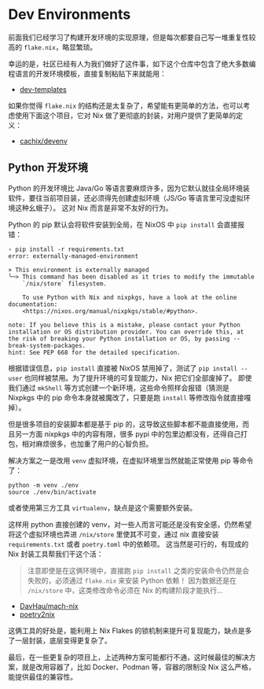# Dev Environments

前面我们已经学习了构建开发环境的实现原理，但是每次都要自己写一堆重复性较高的 `flake.nix`，略显繁琐。

幸运的是，社区已经有人为我们做好了这件事，如下这个仓库中包含了绝大多数编程语言的开发环境模板，直接复制粘贴下来就能用：

- [dev-templates](https://github.com/the-nix-way/dev-templates)

如果你觉得 `flake.nix` 的结构还是太复杂了，希望能有更简单的方法，也可以考虑使用下面这个项目，它对 Nix 做了更彻底的封装，对用户提供了更简单的定义：

- [cachix/devenv](https://github.com/cachix/devenv)


## Python 开发环境

Python 的开发环境比 Java/Go 等语言要麻烦许多，因为它默认就往全局环境装软件，要往当前项目装，还必须得先创建虚拟环境（JS/Go 等语言里可没虚拟环境这种幺蛾子）。
这对 Nix 而言是非常不友好的行为。

Python 的 pip 默认会将软件安装到全局，在 NixOS 中 `pip install` 会直接报错：

```shell
› pip install -r requirements.txt
error: externally-managed-environment

× This environment is externally managed
╰─> This command has been disabled as it tries to modify the immutable
    `/nix/store` filesystem.

    To use Python with Nix and nixpkgs, have a look at the online documentation:
    <https://nixos.org/manual/nixpkgs/stable/#python>.

note: If you believe this is a mistake, please contact your Python installation or OS distribution provider. You can override this, at the risk of breaking your Python installation or OS, by passing --break-system-packages.
hint: See PEP 668 for the detailed specification.
```

根据错误信息，`pip install` 直接被 NixOS 禁用掉了，测试了 `pip install --user` 也同样被禁用。为了提升环境的可复现能力，Nix 把它们全部废掉了。
即使我们通过 `mkShell` 等方式创建一个新环境，这些命令照样会报错（猜测是 Nixpkgs 中的 pip 命令本身就被魔改了，只要是跑 `install` 等修改指令就直接嘎掉）。

但是很多项目的安装脚本都是基于 pip 的，这导致这些脚本都不能直接使用，而且另一方面 nixpkgs 中的内容有限，很多 pypi 中的包里边都没有，还得自己打包，相对麻烦很多，也加重了用户的心智负担。

解决方案之一是改用 `venv` 虚拟环境，在虚拟环境里当然就能正常使用 pip 等命令了：

```shell
python -m venv ./env
source ./env/bin/activate
```

或者使用第三方工具 `virtualenv`，缺点是这个需要额外安装。

这样用 python 直接创建的 venv，对一些人而言可能还是没有安全感，仍然希望将这个虚拟环境也弄进 `/nix/store` 里使其不可变，通过 nix 直接安装 `requirements.txt` 或者 `poetry.toml` 中的依赖项。
这当然是可行的，有现成的 Nix 封装工具帮我们干这个活：

> 注意即使是在这俩环境中，直接跑 `pip install` 之类的安装命令仍然是会失败的，必须通过 `flake.nix` 来安装 Python 依赖！
因为数据还是在 `/nix/store` 中，这类修改命令必须在 Nix 的构建阶段才能执行...

- [DavHau/mach-nix](https://github.com/DavHau/mach-nix)
- [poetry2nix](https://github.com/nix-community/poetry2nix)

这俩工具的好处是，能利用上 Nix Flakes 的锁机制来提升可复现能力，缺点是多了一层封装，底层变得更复杂了。


最后，在一些更复杂的项目上，上述两种方案可能都行不通，这时候最佳的解决方案，就是改用容器了，比如 Docker、Podman 等，容器的限制没 Nix 这么严格，能提供最佳的兼容性。
